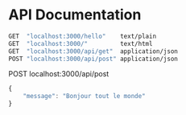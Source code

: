 # API Documentation

```bash
GET  "localhost:3000/hello"    text/plain
GET  "localhost:3000/"         text/html
GET  "localhost:3000/api/get"  application/json
POST "localhost:3000/api/post" application/json
```

POST localhost:3000/api/post

```js
{
    "message": "Bonjour tout le monde"
}
```